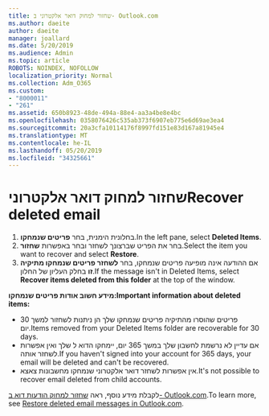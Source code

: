 ```yaml
---
title: שחזור למחוק דואר אלקטרוני ב- Outlook.com
ms.author: daeite
author: daeite
manager: joallard
ms.date: 5/20/2019
ms.audience: Admin
ms.topic: article
ROBOTS: NOINDEX, NOFOLLOW
localization_priority: Normal
ms.collection: Adm_O365
ms.custom:
- "8000011"
- "261"
ms.assetid: 650b8923-48de-494a-88e4-aa3a4be8e4bc
ms.openlocfilehash: 0358076426c535ab373f6907eb775e6d69ae3ea4
ms.sourcegitcommit: 20a3cfa10114176f8997fd151e83d167a81945e4
ms.translationtype: MT
ms.contentlocale: he-IL
ms.lasthandoff: 05/20/2019
ms.locfileid: "34325661"
---
```

# <a name="recover-deleted-email"></a><span data-ttu-id="0ccfd-102">שחזור למחוק דואר אלקטרוני</span><span class="sxs-lookup"><span data-stu-id="0ccfd-102">Recover deleted email</span></span>

1. <span data-ttu-id="0ccfd-103">בחלונית הימנית, בחר **פריטים שנמחקו**.</span><span class="sxs-lookup"><span data-stu-id="0ccfd-103">In the left pane, select **Deleted Items**.</span></span>
2. <span data-ttu-id="0ccfd-104">בחר את הפריט שברצונך לשחזר ובחר באפשרות **שחזור**.</span><span class="sxs-lookup"><span data-stu-id="0ccfd-104">Select the item you want to recover and select **Restore**.</span></span>
3. <span data-ttu-id="0ccfd-105">אם ההודעה אינה מופיעה פריטים שנמחקו, בחר **לשחזר פריטים שנמחקו מתיקיה זו** בחלק העליון של החלון.</span><span class="sxs-lookup"><span data-stu-id="0ccfd-105">If the message isn't in Deleted Items, select **Recover items deleted from this folder** at the top of the window.</span></span>

 <span data-ttu-id="0ccfd-106">**מידע חשוב אודות פריטים שנמחקו:**</span><span class="sxs-lookup"><span data-stu-id="0ccfd-106">**Important information about deleted items:**</span></span>
  
- <span data-ttu-id="0ccfd-107">פריטים שהוסרו מהתיקיה פריטים שנמחקו שלך הן ניתנות לשחזור למשך 30 יום.</span><span class="sxs-lookup"><span data-stu-id="0ccfd-107">Items removed from your Deleted Items folder are recoverable for 30 days.</span></span>
- <span data-ttu-id="0ccfd-108">אם עדיין לא נרשמת לחשבון שלך במשך 365 יום, יימחקו הדוא ל שלך ואין אפשרות לשחזר אותה.</span><span class="sxs-lookup"><span data-stu-id="0ccfd-108">If you haven't signed into your account for 365 days, your email will be deleted and can't be recovered.</span></span>
- <span data-ttu-id="0ccfd-109">אין אפשרות לשחזר דואר אלקטרוני שנמחקו מחשבונות צאצא.</span><span class="sxs-lookup"><span data-stu-id="0ccfd-109">It's not possible to recover email deleted from child accounts.</span></span>

<span data-ttu-id="0ccfd-110">לקבלת מידע נוסף, ראה [שחזור למחוק הודעות דוא ב- Outlook.com](https://go.microsoft.com/fwlink/p/?linkid=873117).</span><span class="sxs-lookup"><span data-stu-id="0ccfd-110">To learn more, see [Restore deleted email messages in Outlook.com](https://go.microsoft.com/fwlink/p/?linkid=873117).</span></span>